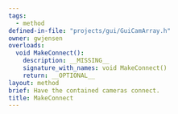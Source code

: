 ```yaml
---
tags:
  - method
defined-in-file: "projects/gui/GuiCamArray.h"
owner: gwjensen
overloads:
  void MakeConnect():
    description: __MISSING__
    signature_with_names: void MakeConnect()
    return: __OPTIONAL__
layout: method
brief: Have the contained cameras connect.
title: MakeConnect
---
```


